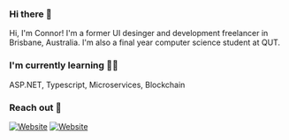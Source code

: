 ### Hi there 👋

Hi, I'm Connor! I'm a former UI desinger and development freelancer in Brisbane, Australia. I'm also a final year computer science student at QUT.

### I'm currently learning 🧑‍🎓

ASP.NET, Typescript, Microservices, Blockchain

### Reach out 📮

<a href="https://www.connorbrodie.dev" title="Website"><img src="https://img.shields.io/badge/Website-blue?style=for-the-badge" alt="Website"></a>
<a href="https://www.linkedin.com/in/connor-brodie-2a9a45231/" title="Linkedin"><img src="https://img.shields.io/badge/Linkedin-blue?style=for-the-badge" alt="Website"></a>


